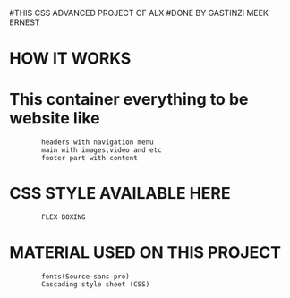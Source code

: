 #THIS CSS ADVANCED PROJECT OF ALX 
#DONE BY GASTINZI MEEK ERNEST
# HOW IT WORKS 
# This container everything to be website like 
			headers with navigation menu
			main with images,video and etc
			footer part with content
# CSS STYLE AVAILABLE HERE
			FLEX BOXING
# MATERIAL USED ON THIS PROJECT
			fonts(Source-sans-pro)
			Cascading style sheet (CSS)